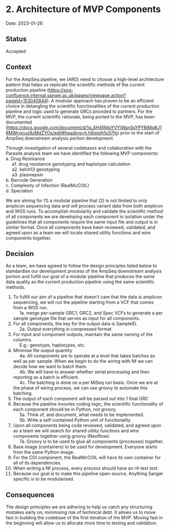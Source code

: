 # 2. Architecture of MVP Components

Date: 2023-01-26

## Status

Accepted

## Context

For the AmpSeq pipeline, we (ARD) need to choose a high-level architecture pattern that helps us replicate the scientific methods of the current production pipeline (https://ssg-confluence.internal.sanger.ac.uk/pages/viewpage.action?pageId=153040844). A modular approach has proven to be an efficient choice in detangling the scientific functionalities of the current production pipeline and logic used to generate GRCs provided to partners. For the MVP, the current scientific rationale, being ported to the MVP, has been documented (https://docs.google.com/document/d/1g_4H4WdoYVYjWanSsYPYBiMq8J1RMWcgcuz8zMdZYOs/edit#heading=h.h6mpjh1o37fg) prior to the start of AmpSeq downstream analysis portion development.
 
Through investigation of several codebases and collaboration with the Parasite analysis team we have identified the following MVP components: <br>
a. Drug Resistance <br> 
&nbsp;&nbsp;&nbsp;&nbsp;&nbsp;a1. drug resistance genotyping and haplotype calculation <br> 
&nbsp;&nbsp;&nbsp;&nbsp;&nbsp;a2. kelch13 genotyping <br>
&nbsp;&nbsp;&nbsp;&nbsp;&nbsp;a3. plasmepsin <br> 
b. Barcode Generation <br> 
c. Complexity of Infection (RealMcCOIL) <br> 
d. Speciation <br> 
 
We are aiming for (1) a modular pipeline that (2) is not limited to only amplicon sequencing data and will process variant data from both amplicon and WGS runs. To accomplish modularity and validate the scientific method of all components we are developing each component in isolation under the guidelines that all components require the same input file and output is in similar format. Once all components have been reviewed, validated, and agreed upon as a team we will locate shared utility functions and wire components together.

## Decision

As a team, we have agreed to follow the design principles listed below to standardise our development process of the AmpSeq downstream analysis portion and fulfill our goal of a modular pipeline that produces the same data quality as the current production pipeline using the same scientific methods. 
 
1. To fulfill our aim of a pipeline that doesn't care that the data is amplicon sequencing, we will run the pipeline starting from a VCF that comes from a WGS run. <br>
&nbsp;&nbsp;&nbsp;&nbsp;&nbsp;1a. merge per-sample GRC1, GRC2, and Spec VCFs to generate a per sample genotype file that serves as input for all components. <br>
2. For all components, the key for the output data is SampleID. <br>
&nbsp;&nbsp;&nbsp;&nbsp;&nbsp;2a. Output everything in compressed format <br>
3. For input and component outputs, maintain the same naming of the columns. <br>
&nbsp;&nbsp;&nbsp;&nbsp;&nbsp;E.g.: genotype, haplotypes, etc. <br>
4. Minimise file output quantity <br>
&nbsp;&nbsp;&nbsp;&nbsp;&nbsp;4a. All components are to operate at a level that takes batches as well as per sample. When we begin to do the wiring with Nf we can decide how we want to batch them. <br>
&nbsp;&nbsp;&nbsp;&nbsp;&nbsp;4b. We will have to answer whether serial processing and then reporting as a batch is efficient. <br>
&nbsp;&nbsp;&nbsp;&nbsp;&nbsp;4c. The batching is done on a per MiSeq run basis. Once we are at the phase of wiring process, we can use groovy to automate this batching. <br>
5. The output of each component will be parsed out into 1 final GRC <br>
6. Because the pipeline invovles coding logic, the scientific functionality of each component should be in Python, not groovy. <br>
&nbsp;&nbsp;&nbsp;&nbsp;&nbsp;5a. Think of, and document, what needs to be implemented. <br>
&nbsp;&nbsp;&nbsp;&nbsp;&nbsp;5b. Write a self-contained Python unit of functionality. <br>
7. Upon all components being code reviewed, validated, and agreed upon as a team we will search for shared utility functions and wire components together using groovy (Nextflow). <br>
&nbsp;&nbsp;&nbsp;&nbsp;&nbsp;7a. Groovy is to be used to glue all components (processes) together. <br>
8. Base image (containers) to be used for development. Everyone starts from the same Python image. <br>
9. For the COI component, the RealMcCOIL will have its own container for all of its dependencies. <br>
10. When writing a Nf process, every process should have an nf-test test. <br>
11. Because our goal is to make this pipeline open-source, Anything Sanger specific is to be modularised. <br>

## Consequences

The design principles we are adhering to help us catch any structuring mistakes early on, minimising risk of technical debt. It allows us to move fast in building the codebase of the first iteration of the MVP. Moving fast in the beginning will allow us to allocate more time to testing and validation. 


